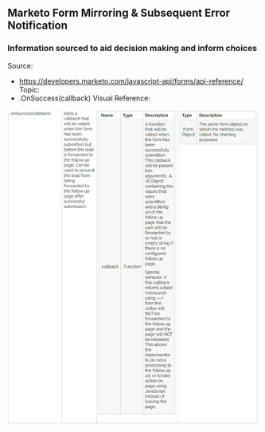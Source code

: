 ## Marketo Form Mirroring & Subsequent Error Notification


### Information sourced to aid decision making and inform choices

Source:
- https://developers.marketo.com/javascript-api/forms/api-reference/
Topic: 
- .OnSuccess(callback)
Visual Reference:

![](OnSuccessApiReferenceScreenshot.PNG)